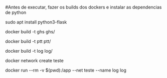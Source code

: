 #Antes de executar, fazer os builds dos dockers e instalar as dependencias de python

sudo apt install python3-flask

docker build -t ghs ghs/

docker build -t ptt ptt/

docker build -t log log/

docker network create teste

docker run --rm -v $(pwd):/app --net teste --name log log
